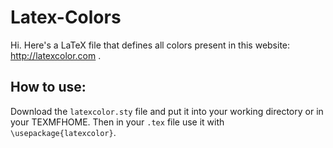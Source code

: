 # Latex-Colors
Hi. Here's a LaTeX file that defines all colors present in this website: http://latexcolor.com .

## How to use:

Download the `latexcolor.sty` file and put it into your working directory or in your TEXMFHOME. Then in your `.tex` file use it with ```\usepackage{latexcolor}```.
